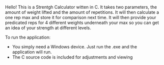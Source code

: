 Hello! This is a Strentgh Calculator witten in C. It takes two parameters, the amount of weight lifted and the amount of repetitions.
It will then calculate a one rep max and store it for comparison next time. It will then provide your predicated reps for 4 different weights underneath your max so you can get an idea of your strength at different levels.

To run the application:
- You simply need a Windows device. Just run the .exe and the application will run.
- The C source code is included for adjustments and viewing
